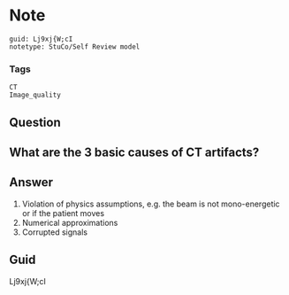 # Note
```
guid: Lj9xj{W;cI
notetype: StuCo/Self Review model
```

### Tags
```
CT
Image_quality
```

## Question
<h2>What are the 3 basic causes of CT artifacts?</h2>

## Answer
<section>
<ol>
<li>Violation of physics assumptions, e.g. the beam is not mono-energetic or if the patient moves</li>
<li>Numerical approximations</li>
<li>Corrupted signals</li>
</ol>


</section>

## Guid
Lj9xj{W;cI
